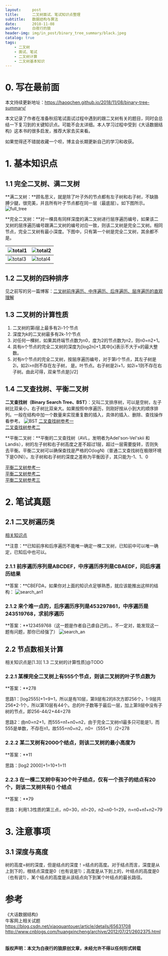 ```yaml
---
layout:     post
title:      二叉树面试、笔试知识点整理
subtitle:   数据结构与算法
date:       2018-11-08
author:     白夜行的狼
header-img: img/in_post/binary_tree_summary/black.jpeg
catalog: true
tags:
    - 二叉树
    - 面试、笔试
    - 二叉树计算
    - 二叉树基本知识
--- 
```


# 0. 写在最前面
本文持续更新地址：<https://haoqchen.github.io/2018/11/08/binary-tree-summary/>

本文记录了作者在准备秋招笔试面试过程中遇到的跟二叉树有关的题目，同时会总结一下复习到的关键知识点。可能不会太详细。本人学习过程中受到《大话数据结构》这本书的很多启发，推荐大家去买来看。

如果觉得还不错就收藏一个呗，博主会长期更新自己的学习和收获。
# 1. 基本知识点
## 1.1 完全二叉树、满二叉树
**满二叉树：**顾名思义，就是除了叶子外的节点都有左子树和右子树，不缺胳膊少腿，很完美，并且所有叶子节点都在同一层（最底层）。如下图所示。
![full_tree](/img/in_post/binary_tree_summary/full_tree.png)

**完全二叉树：**对一棵具有同样深度的满二叉树进行层序遍历编号，如果该二叉树的层序遍历编号跟满二叉树的编号对应一致，则该二叉树是完全二叉树。相同节点，完全二叉树有最小深度。下图中，只有第一个树是完全二叉树，其余都不是。

|![total1](/img/in_post/binary_tree_summary/total1.png)|![total2](/img/in_post/binary_tree_summary/total2.png)|
|------|------|
|![total3](/img/in_post/binary_tree_summary/total3.png)|![total4](/img/in_post/binary_tree_summary/total4.png)|

## 1.2 二叉树的四种排序
见之前写的另一篇博客：[二叉树前序遍历、中序遍历、后序遍历、层序遍历的直观理解](https://haoqchen.github.io/2018/05/23/go-through-binary-tree/)
## 1.3 二叉树的计算性质
1. 二叉树的第i层上最多有2i-1个节点
2. 深度为k的二叉树最多有2k-1个节点
3. 对任何一棵树，如果其终端节点数为n0，度为2的节点数为n2，则n0=n2+1。
4. 具有n个节点的完全二叉树的深度为[log2n]+1,其中[x]表示不大于x的最大整数。
5. 对有n个节点的完全二叉树，按层序遍历编号，对于第i个节点，其左子树是2i，如2i>n则不存在左子树， 是。叶节点。右子树是2i+1，如2i+1则不存在右子树。由此可得，双亲节点是[i/2]

## 1.4 二叉查找树、平衡二叉树
**二叉查找树（Binary Search Tree、BST）**：又叫二叉排序树，可以是空树，左子树比双亲小，右子树比双亲大。如果按照中序遍历，则刚好按从小到大的顺序排列。一般在结构中加一个数量来实现重复数的插入，具体的插入、删除、查找操作看参考。
![BST](/img/in_post/binary_tree_summary/BST.png)
[二叉查找树参考一](https://songlee24.github.io/2015/01/13/binary-search-tree/)  
[二叉查找树参考二](http://www.cnblogs.com/huangxincheng/archive/2012/07/21/2602375.html)

**平衡二叉树：**平衡的二叉查找树（AVL，发明者为Adel'son-Vel'skii 和 Landis），树的左子树和右子树高度之差不超过1层，超过一层需要旋转，否则失去平衡。平衡二叉树可以确保查找是严格的O(logN)（普通二叉查找树在极限环境下是O(N)）。左子树和右子树的深度之差称为平衡因子，其只能为-1、1、0

[平衡二叉树参考一](http://www.cnblogs.com/huangxincheng/archive/2012/07/22/2603956.html)  
[平衡二叉树参考二](http://lib.csdn.net/article/datastructure/9204)  
[平衡二叉树参考三](https://www.cnblogs.com/suimeng/p/4560056.html)  
# 2. 笔试真题
## 2.1 二叉树遍历类
[相关知识点](https://haoqchen.github.io/2018/05/23/go-through-binary-tree/)

**注意：**已知前序和后序遍历不能唯一确定一棵二叉树，已知前中可以唯一确定，已知后中也可以。

### 2.1.1 前序遍历序列是ABCDEF，中序遍历序列是CBAEDF，问后序遍历结果
**答案：**CBEFDA，如果你对上面的知识点足够熟悉，就应该能推出这样的结构：
![search_an1](/img/in_post/binary_tree_summary/search_an1.png)

### 2.1.2 来个难一点的，后序遍历序列是453297861，中序遍历是243519768，求前序遍历
**答案：**123459768（这一题是作者自己虐自己的。。不一定对，能发现这一题有问题，那你已经强了）
![search_an](/img/in_post/binary_tree_summary/search_an.png)
## 2.2 节点数相关计算
相关知识点是[1.3][ 1.3 二叉树的计算性质]@TODO
### 2.2.1 某棵完全二叉树上有555个节点，则该二叉树的叶子节点数为
**答案：**278

思路1：[log2555]+1=9+1，所以是有10层，第9层有2的8次方即256个，1-9层共256*2-1个，所以第10层有44个。总的叶子数等于最后一层，加上第9层中没有子树的节点，即256-44/2+44=278

思路2：由n0=n2+1，而555=n1+n0+n2，由于完全二叉树n1最多只可能是1，而555是单数，不存在n1，故555=n0+n2，n0=（555+1）/2=278
### 2.2.2 某二叉树有2000个结点，则该二叉树的最小高度为
**答案：**11

思路：[log2 2000]+1=10+1=11
### 2.2.3 在一棵二叉树中有30个叶子结点，仅有一个孩子的结点有20个，则该二叉树共有() 个结点
**答案：**79

思路：利用1.3性质的第三点，n0=30，n1=20，n2=n0-1=29，n=n0+n1+n2=79
# 3. 注意事项
## 3.1 深度与高度
树的高度=树的深度，但是结点的深度！=结点的高度。对于结点而言，深度是从上到下的，根结点深度是0（也有说是1）；高度是从下到上的，叶结点的高度是0（也有说1），某个结点的高度是从该结点向下到某个叶结点的最长路径。

# 参考
《大话数据结构》  
牛客网上相关试题  
<https://blog.csdn.net/xiaoquantouer/article/details/65631708>  
<http://www.cnblogs.com/huangxincheng/archive/2012/07/21/2602375.html>  
<br><br>
**版权声明：本文为白夜行的狼原创文章，未经允许不得以任何形式转载**
